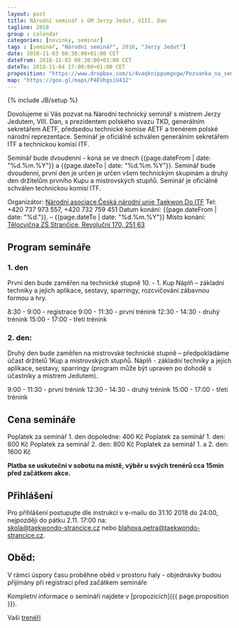 ```yaml
---
layout: post
title: Národní seminář s GM Jerzy Jedut, VIII. Dan 
tagline: 2018
group : calendar
categories: [novinky, seminar]
tags : [seminář, "Národní seminář", 2018, "Jerzy Jedut"]
date: 2018-11-03 08:30:00+01:00 CET
dateFrom: 2018-11-03 08:30:00+01:00 CET
dateTo: 2018-11-04 17:00:00+01:00 CET
proposition: "https://www.dropbox.com/s/4vaqknippumgxgw/Pozvanka_na_seminar_2018.pdf?dl=0"
map: "https://goo.gl/maps/P4EVhgsiU432"
---
```

{% include JB/setup %}

Dovolujeme si Vás pozvat na Národní technický seminář s mistrem Jerzy Jedutem, VIII. Dan, s prezidentem polského svazu TKD, generálním sekretářem AETF, předsedou  technické komise AETF a trenérem polské národní reprezentace.
Seminář je oficiálně schválen generálním sekretářem ITF a technickou komisí ITF.

Seminář bude dvoudenní - koná se ve dnech {{page.dateFrom | date: "%d.%m.%Y"}} a {{page.dateTo | date: "%d.%m.%Y"}}. Seminář bude dvoudenní, první den je určen je určen všem technickým skupinám a druhý den držitelům prvního Kupu a mistrovských stupňů.
Seminář je oficiálně schválen technickou komisí ITF.

Organizátor: [Národní asociace,Česká národní unie Taekwon Do ITF]()
Tel: +420 737 973 557, +420 732 759 451
Datum konání:  {{page.dateFrom | date: "%d."}}. – {{page.dateTo | date: "%d.%m.%Y"}}
Místo konání: [Tělocvična ZŠ Strančice, Revoluční 170, 251 63]({{page.map}})

## Program semináře

### 1. den

První den bude zaměřen na technické stupně 10. - 1. Kup
Náplň – základní techniky a jejich aplikace, sestavy, sparringy, rozcvičování zábavnou formou a hry.
 
  8:30 - 9:00        - registrace
  9:00 - 11:30       - první trénink
12:30 - 14:30        - druhý trénink
15:00 - 17:00        - třetí trénink

### 2. den:

Druhý den bude zaměřen na mistrovské technické stupně – předpokládáme účast držitelů 1Kup a mistrovských stupňů.
Náplň - základní techniky a jejich aplikace, sestavy, sparringy (program může být upraven po dohodě s účastníky a mistrem Jedutem). 
 
  9:00 - 11:30       - první trénink
12:30 - 14:30        - druhý trénink
15:00 - 17:00        - třetí trénink

## Cena semináře

Poplatek za seminář 1. den dopoledne: 400 Kč
Poplatek za seminář 1. den: 800 Kč
Poplatek za seminář 2. den: 800 Kč
Poplatek za seminář 1. a 2. den: 1600 Kč

**Platba se uskuteční v sobotu na místě, výběr u svých trenérů cca 15min před začátkem akce.**

## Přihlášení

Pro přihlášení postupujte dle instrukcí v e-mailu do 31.10 2018 do 24:00, nejpozději do pátku 2.11. 17:00 na:    
skola@taekwondo-strancice.cz nebo blahova.petra@taekwondo-strancice.cz.

## Oběd:

V rámci úspory času proběhne oběd v prostoru haly - objednávky budou přijímány při registraci před začátkem semináře

Kompletní informace o semináři najdete v [propozicích]({{ page.proposition }}).

Vaši [trenéři](/treneri)
